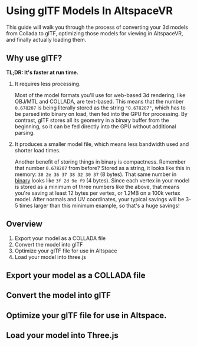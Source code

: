 # Using glTF Models In AltspaceVR

This guide will walk you through the process of converting your 3d models from Collada to glTF, optimizing those models for viewing in AltspaceVR, and finally actually loading them.

## Why use glTF?

**TL;DR: It's faster at run time.**

1. It requires less processing.

	Most of the model formats you'll use for web-based 3d rendering, like OBJ/MTL and COLLADA, are text-based. This means that the number `0.678207` is being literally stored as the string `"0.678207"`, which has to be parsed into binary on load, then fed into the GPU for processing. By contrast, glTF stores all its geometry in a binary buffer from the beginning, so it can be fed directly into the GPU without additional parsing.

2. It produces a smaller model file, which means less bandwidth used and shorter load times.

	Another benefit of storing things in binary is compactness. Remember that number `0.678207` from before? Stored as a string, it looks like this in memory: `30 2e 36 37 38 32 30 37` (8 bytes). That same number in [binary](https://en.wikipedia.org/wiki/Single-precision_floating-point_format) looks like `3f 2d 9e f9` (4 bytes). Since each vertex in your model is stored as a minimum of three numbers like the above, that means you're saving at least 12 bytes per vertex, or 1.2MB on a 100k vertex model. After normals and UV coordinates, your typical savings will be 3-5 times larger than this minimum example, so that's a huge savings!


## Overview

1. Export your model as a COLLADA file
2. Convert the model into glTF
3. Optimize your glTF file for use in Altspace
4. Load your model into three.js

## Export your model as a COLLADA file


## Convert the model into glTF


## Optimize your glTF file for use in Altspace.


## Load your model into Three.js